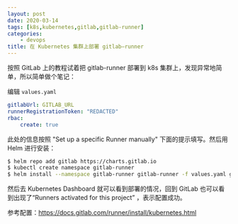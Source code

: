 ```yaml
---
layout: post
date: 2020-03-14
tags: [k8s,kubernetes,gitlab,gitlab-runner]
categories:
    - devops
title: 在 Kubernetes 集群上部署 gitlab—runner
---
```


按照 GitLab 上的教程试着把 gitlab-runner 部署到 k8s 集群上，发现异常地简单，所以简单做个笔记：

编辑 `values.yaml`

```yml
gitlabUrl: GITLAB_URL
runnerRegistrationToken: "REDACTED"
rbac:
    create: true
```

此处的信息按照 "Set up a specific Runner manually" 下面的提示填写。然后用 Helm 进行安装：

```bash
$ helm repo add gitlab https://charts.gitlab.io
$ kubectl create namespace gitlab-runner
$ helm install --namespace gitlab-runner gitlab-runner -f values.yaml gitlab/gitlab-runner
```

然后去 Kubernetes Dashboard 就可以看到部署的情况，回到 GitLab 也可以看到出现了“Runners activated for this project” ，表示配置成功。

参考配置：https://docs.gitlab.com/runner/install/kubernetes.html